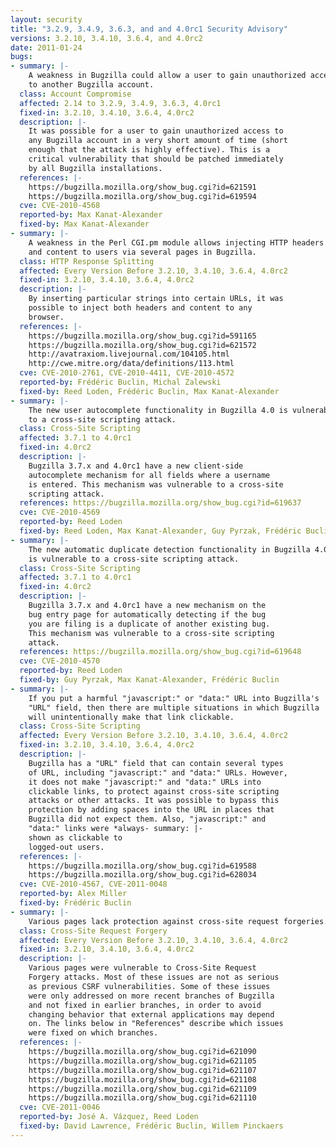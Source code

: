 ```yaml
---
layout: security
title: "3.2.9, 3.4.9, 3.6.3, and and 4.0rc1 Security Advisory"
versions: 3.2.10, 3.4.10, 3.6.4, and 4.0rc2
date: 2011-01-24
bugs:
- summary: |-
    A weakness in Bugzilla could allow a user to gain unauthorized access
    to another Bugzilla account.
  class: Account Compromise
  affected: 2.14 to 3.2.9, 3.4.9, 3.6.3, 4.0rc1
  fixed-in: 3.2.10, 3.4.10, 3.6.4, 4.0rc2
  description: |-
    It was possible for a user to gain unauthorized access to
    any Bugzilla account in a very short amount of time (short
    enough that the attack is highly effective). This is a
    critical vulnerability that should be patched immediately
    by all Bugzilla installations.
  references: |-
    https://bugzilla.mozilla.org/show_bug.cgi?id=621591
    https://bugzilla.mozilla.org/show_bug.cgi?id=619594
  cve: CVE-2010-4568
  reported-by: Max Kanat-Alexander
  fixed-by: Max Kanat-Alexander
- summary: |-
    A weakness in the Perl CGI.pm module allows injecting HTTP headers
    and content to users via several pages in Bugzilla.
  class: HTTP Response Splitting
  affected: Every Version Before 3.2.10, 3.4.10, 3.6.4, 4.0rc2
  fixed-in: 3.2.10, 3.4.10, 3.6.4, 4.0rc2
  description: |-
    By inserting particular strings into certain URLs, it was
    possible to inject both headers and content to any
    browser.
  references: |-
    https://bugzilla.mozilla.org/show_bug.cgi?id=591165
    https://bugzilla.mozilla.org/show_bug.cgi?id=621572
    http://avatraxiom.livejournal.com/104105.html
    http://cwe.mitre.org/data/definitions/113.html
  cve: CVE-2010-2761, CVE-2010-4411, CVE-2010-4572
  reported-by: Frédéric Buclin, Michal Zalewski
  fixed-by: Reed Loden, Frédéric Buclin, Max Kanat-Alexander
- summary: |-
    The new user autocomplete functionality in Bugzilla 4.0 is vulnerable
    to a cross-site scripting attack.
  class: Cross-Site Scripting
  affected: 3.7.1 to 4.0rc1
  fixed-in: 4.0rc2
  description: |-
    Bugzilla 3.7.x and 4.0rc1 have a new client-side
    autocomplete mechanism for all fields where a username
    is entered. This mechanism was vulnerable to a cross-site
    scripting attack.
  references: https://bugzilla.mozilla.org/show_bug.cgi?id=619637
  cve: CVE-2010-4569
  reported-by: Reed Loden
  fixed-by: Reed Loden, Max Kanat-Alexander, Guy Pyrzak, Frédéric Buclin
- summary: |-
    The new automatic duplicate detection functionality in Bugzilla 4.0
    is vulnerable to a cross-site scripting attack.
  class: Cross-Site Scripting
  affected: 3.7.1 to 4.0rc1
  fixed-in: 4.0rc2
  description: |-
    Bugzilla 3.7.x and 4.0rc1 have a new mechanism on the
    bug entry page for automatically detecting if the bug
    you are filing is a duplicate of another existing bug.
    This mechanism was vulnerable to a cross-site scripting
    attack.
  references: https://bugzilla.mozilla.org/show_bug.cgi?id=619648
  cve: CVE-2010-4570
  reported-by: Reed Loden
  fixed-by: Guy Pyrzak, Max Kanat-Alexander, Frédéric Buclin
- summary: |-
    If you put a harmful "javascript:" or "data:" URL into Bugzilla's
    "URL" field, then there are multiple situations in which Bugzilla
    will unintentionally make that link clickable.
  class: Cross-Site Scripting
  affected: Every Version Before 3.2.10, 3.4.10, 3.6.4, 4.0rc2
  fixed-in: 3.2.10, 3.4.10, 3.6.4, 4.0rc2
  description: |-
    Bugzilla has a "URL" field that can contain several types
    of URL, including "javascript:" and "data:" URLs. However,
    it does not make "javascript:" and "data:" URLs into
    clickable links, to protect against cross-site scripting
    attacks or other attacks. It was possible to bypass this
    protection by adding spaces into the URL in places that
    Bugzilla did not expect them. Also, "javascript:" and 
    "data:" links were *always- summary: |-
    shown as clickable to
    logged-out users.
  references: |-
    https://bugzilla.mozilla.org/show_bug.cgi?id=619588
    https://bugzilla.mozilla.org/show_bug.cgi?id=628034
  cve: CVE-2010-4567, CVE-2011-0048
  reported-by: Alex Miller
  fixed-by: Frédéric Buclin
- summary: |-
    Various pages lack protection against cross-site request forgeries.
  class: Cross-Site Request Forgery
  affected: Every Version Before 3.2.10, 3.4.10, 3.6.4, 4.0rc2
  fixed-in: 3.2.10, 3.4.10, 3.6.4, 4.0rc2
  description: |-
    Various pages were vulnerable to Cross-Site Request 
    Forgery attacks. Most of these issues are not as serious
    as previous CSRF vulnerabilities. Some of these issues
    were only addressed on more recent branches of Bugzilla
    and not fixed in earlier branches, in order to avoid
    changing behavior that external applications may depend
    on. The links below in "References" describe which issues
    were fixed on which branches.
  references: |-
    https://bugzilla.mozilla.org/show_bug.cgi?id=621090
    https://bugzilla.mozilla.org/show_bug.cgi?id=621105
    https://bugzilla.mozilla.org/show_bug.cgi?id=621107
    https://bugzilla.mozilla.org/show_bug.cgi?id=621108
    https://bugzilla.mozilla.org/show_bug.cgi?id=621109
    https://bugzilla.mozilla.org/show_bug.cgi?id=621110
  cve: CVE-2011-0046
  reported-by: José A. Vázquez, Reed Loden
  fixed-by: David Lawrence, Frédéric Buclin, Willem Pinckaers
---
```

